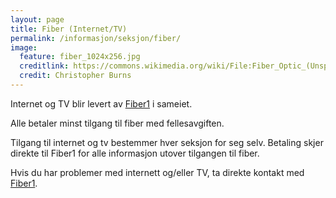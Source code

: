 ```yaml
---
layout: page
title: Fiber (Internet/TV)
permalink: /informasjon/seksjon/fiber/
image:
  feature: fiber_1024x256.jpg
  creditlink: https://commons.wikimedia.org/wiki/File:Fiber_Optic_(Unsplash).jpg
  credit: Christopher Burns
---
```

Internet og TV blir levert av [Fiber1](https://www.fiber1.no) i sameiet.

Alle betaler minst tilgang til fiber med fellesavgiften.

Tilgang til internet og tv bestemmer hver seksjon for seg selv. Betaling skjer direkte til Fiber1 for alle informasjon utover tilgangen til fiber.

Hvis du har problemer med internett og/eller TV, ta direkte kontakt med [Fiber1](https://www.fiber1.no).
